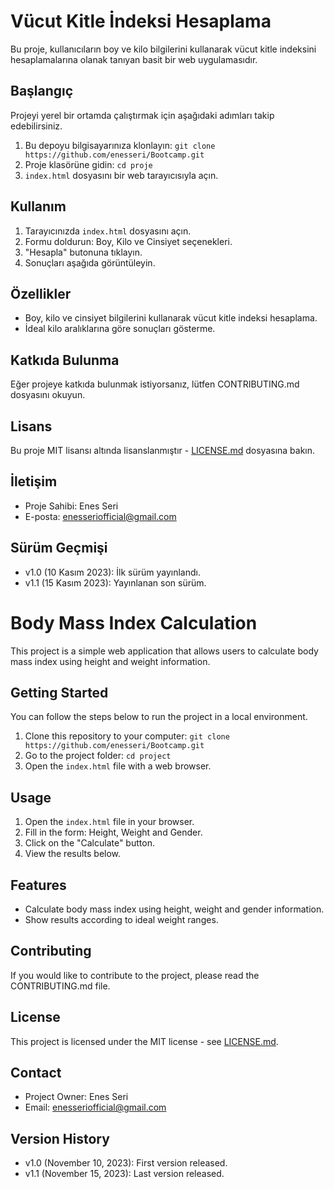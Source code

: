 # Vücut Kitle İndeksi Hesaplama

Bu proje, kullanıcıların boy ve kilo bilgilerini kullanarak vücut kitle indeksini hesaplamalarına olanak tanıyan basit bir web uygulamasıdır.

## Başlangıç

Projeyi yerel bir ortamda çalıştırmak için aşağıdaki adımları takip edebilirsiniz.

1. Bu depoyu bilgisayarınıza klonlayın: `git clone https://github.com/enesseri/Bootcamp.git`
2. Proje klasörüne gidin: `cd proje`
3. `index.html` dosyasını bir web tarayıcısıyla açın.

## Kullanım

1. Tarayıcınızda `index.html` dosyasını açın.
2. Formu doldurun: Boy, Kilo ve Cinsiyet seçenekleri.
3. "Hesapla" butonuna tıklayın.
4. Sonuçları aşağıda görüntüleyin.

## Özellikler

- Boy, kilo ve cinsiyet bilgilerini kullanarak vücut kitle indeksi hesaplama.
- İdeal kilo aralıklarına göre sonuçları gösterme.

## Katkıda Bulunma

Eğer projeye katkıda bulunmak istiyorsanız, lütfen CONTRIBUTING.md dosyasını okuyun.

## Lisans

Bu proje MIT lisansı altında lisanslanmıştır - [LICENSE.md](LICENSE.md) dosyasına bakın.

## İletişim

- Proje Sahibi: Enes Seri
- E-posta: [enesseriofficial@gmail.com](mailto:enesseriofficial@gmail.com)

## Sürüm Geçmişi

- v1.0 (10 Kasım 2023): İlk sürüm yayınlandı.
- v1.1 (15 Kasım 2023): Yayınlanan son sürüm.

# Body Mass Index Calculation

This project is a simple web application that allows users to calculate body mass index using height and weight information.

## Getting Started

You can follow the steps below to run the project in a local environment.

1. Clone this repository to your computer: `git clone https://github.com/enesseri/Bootcamp.git`
2. Go to the project folder: `cd project`
3. Open the `index.html` file with a web browser.

## Usage

1. Open the `index.html` file in your browser.
2. Fill in the form: Height, Weight and Gender.
3. Click on the "Calculate" button.
4. View the results below.

## Features

- Calculate body mass index using height, weight and gender information.
- Show results according to ideal weight ranges.

## Contributing

If you would like to contribute to the project, please read the CONTRIBUTING.md file.

## License

This project is licensed under the MIT license - see [LICENSE.md](LICENSE.md).

## Contact

- Project Owner: Enes Seri
- Email: [enesseriofficial@gmail.com](mailto:enesseriofficial@gmail.com)

## Version History

- v1.0 (November 10, 2023): First version released.
- v1.1 (November 15, 2023): Last version released.
